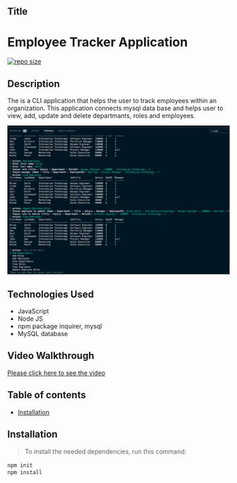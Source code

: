 ## Title

# Employee Tracker Application

[![repo size](https://img.shields.io/github/repo-size/arpitasau/Employee-Tracker)](https://github.com/arpitasau/Employee-Tracker)


## Description

The is a CLI application that helps the user to track employees within an organization.
This application connects mysql data base and helps user to view, add, update and delete departmants, roles and employees.

<img src="/assets/empTracker.png">

## Technologies Used
* JavaScript
* Node JS
* npm package inquirer, mysql
* MySQL database

## Video Walkthrough

<a href="https://drive.google.com/file/d/1myAGiSvIhKKSK5abiWKwICkQ4XDfW7ce/view?usp=sharing" target="_blank">Please click here to see the video</a>



## Table of contents

* [Installation](#installation)


## Installation

>To install the needed dependencies, run this command:

```
npm init
npm install
```


